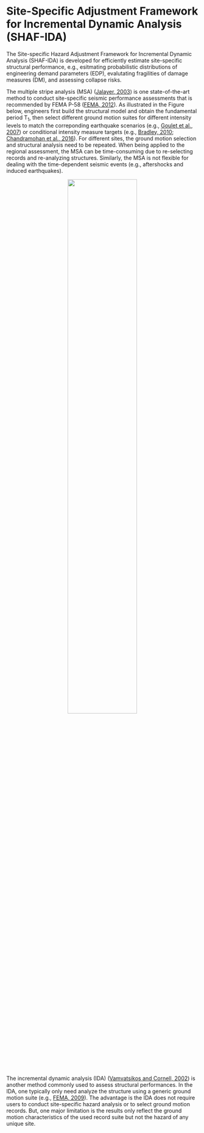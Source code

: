 # Site-Specific Adjustment Framework for Incremental Dynamic Analysis (SHAF-IDA)
The Site-specific Hazard Adjustment Framework for Incremental Dynamic Analysis (SHAF-IDA) is developed for efficiently estimate site-specific structural performance, e.g., esitmating probabilistic distributions of engineering demand parameters (EDP), evalutating fragilities of damage measures (DM), and assessing collapse risks.

The multiple stripe analysis (MSA) ([Jalayer, 2003](https://ui.adsabs.harvard.edu/abs/2003PhDT........34J/abstract)) is one state-of-the-art method to conduct site-specific seismic performance assessments that is recommended by FEMA P-58 ([FEMA, 2012](https://www.fema.gov/media-library/assets/documents/90380)). As illustrated in the Figure below, engineers first build the structural model and obtain the fundamental period T<sub>1</sub>, then select different ground motion suites for different intensity levels to match the correponding earthquake scenarios (e.g., [Goulet et al., 2007](https://onlinelibrary.wiley.com/doi/abs/10.1002/eqe.694)) or conditional intensity measure targets (e.g., [Bradley, 2010](https://onlinelibrary.wiley.com/doi/full/10.1002/eqe.995); [Chandramohan et al., 2016](https://onlinelibrary.wiley.com/doi/full/10.1002/eqe.2711)). For different sites, the ground motion selection and structural analysis need to be repeated. When being applied to the regional assessment, the MSA can be time-consuming due to re-selecting records and re-analyzing structures.  Similarly, the MSA is not flexible for dealing with the time-dependent seismic events (e.g., aftershocks and induced earthquakes).

<p align="center">
 <img width="60%" height="60%" src="https://github.com/kuanshi/shaf-ida/blob/master/doc/image/MSA_vs_SHAF-IDA.png">
</p>

The incremental dynamic analysis (IDA) ([Vamvatsikos and Cornell, 2002](https://onlinelibrary.wiley.com/doi/abs/10.1002/eqe.141)) is another method commonly used to assess structural performances. In the IDA, one typically only need analyze the structure using a generic ground motion suite (e.g., [FEMA, 2009](https://www.fema.gov/media-library/assets/documents/16648)). The advantage is the IDA does not require users to conduct site-specific hazard analysis or to select ground motion records.  But, one major limitation is  the results only reflect the ground motion characteristics of the used record suite but not the hazard of any unique site.
